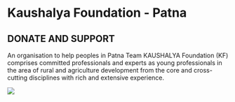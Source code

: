 # Kaushalya Foundation - Patna
## DONATE AND SUPPORT

An organisation to help peoples in Patna
Team KAUSHALYA Foundation (KF) comprises committed professionals and experts as young professionals in the area of rural and agriculture development from the core and cross-cutting disciplines with rich and extensive experience.

<img src="1.jpg" />
